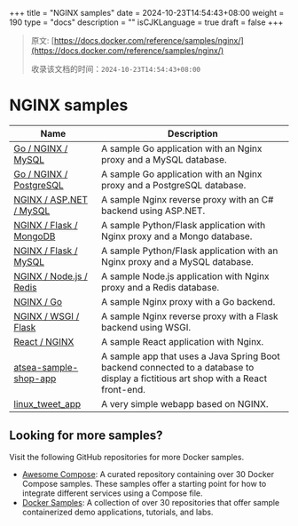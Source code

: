 +++
title = "NGINX samples"
date = 2024-10-23T14:54:43+08:00
weight = 190
type = "docs"
description = ""
isCJKLanguage = true
draft = false
+++

> 原文: [https://docs.docker.com/reference/samples/nginx/](https://docs.docker.com/reference/samples/nginx/)
>
> 收录该文档的时间：`2024-10-23T14:54:43+08:00`

# NGINX samples

| Name                                                         | Description                                                  |
| ------------------------------------------------------------ | ------------------------------------------------------------ |
| [Go / NGINX / MySQL](https://github.com/docker/awesome-compose/tree/master/nginx-golang-mysql) | A sample Go application with an Nginx proxy and a MySQL database. |
| [Go / NGINX / PostgreSQL](https://github.com/docker/awesome-compose/tree/master/nginx-golang-postgres) | A sample Go application with an Nginx proxy and a PostgreSQL database. |
| [NGINX / ASP.NET / MySQL](https://github.com/docker/awesome-compose/tree/master/nginx-aspnet-mysql) | A sample Nginx reverse proxy with an C# backend using ASP.NET. |
| [NGINX / Flask / MongoDB](https://github.com/docker/awesome-compose/tree/master/nginx-flask-mongo) | A sample Python/Flask application with Nginx proxy and a Mongo database. |
| [NGINX / Flask / MySQL](https://github.com/docker/awesome-compose/tree/master/nginx-flask-mysql) | A sample Python/Flask application with an Nginx proxy and a MySQL database. |
| [NGINX / Node.js / Redis](https://github.com/docker/awesome-compose/tree/master/nginx-nodejs-redis) | A sample Node.js application with Nginx proxy and a Redis database. |
| [NGINX / Go](https://github.com/docker/awesome-compose/tree/master/nginx-golang) | A sample Nginx proxy with a Go backend.                      |
| [NGINX / WSGI / Flask](https://github.com/docker/awesome-compose/tree/master/nginx-wsgi-flask) | A sample Nginx reverse proxy with a Flask backend using WSGI. |
| [React / NGINX](https://github.com/docker/awesome-compose/tree/master/react-nginx) | A sample React application with Nginx.                       |
| [atsea-sample-shop-app](https://github.com/dockersamples/atsea-sample-shop-app) | A sample app that uses a Java Spring Boot backend connected to a database to display a fictitious art shop with a React front-end. |
| [linux_tweet_app](https://github.com/dockersamples/linux_tweet_app) | A very simple webapp based on NGINX.                         |

## Looking for more samples?

Visit the following GitHub repositories for more Docker samples.

- [Awesome Compose](https://github.com/docker/awesome-compose): A curated repository containing over 30 Docker Compose samples. These samples offer a starting point for how to integrate different services using a Compose file.
- [Docker Samples](https://github.com/dockersamples?q=&type=all&language=&sort=stargazers): A collection of over 30 repositories that offer sample containerized demo applications, tutorials, and labs.

